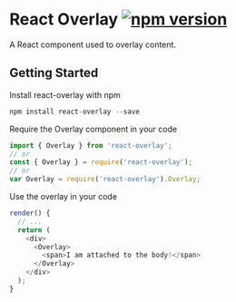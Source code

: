 # React Overlay [![npm version](https://badge.fury.io/js/react-overlay.svg)](http://badge.fury.io/js/react-overlay)
A React component used to overlay content.

## Getting Started

Install react-overlay with npm

```js
npm install react-overlay --save
```

Require the Overlay component in your code

```js
import { Overlay } from 'react-overlay';
// or
const { Overlay } = require('react-overlay');
// or
var Overlay = require('react-overlay').Overlay;
```

Use the overlay in your code

```js
render() {
  // ...
  return (
    <div>
      <Overlay>
        <span>I am attached to the body!</span>
      </Overlay>
    </div>
  );
}
```
